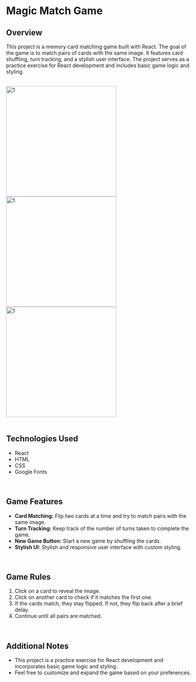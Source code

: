 # Magic Match Game

## Overview
This project is a memory card matching game built with React. The goal of the game is to match pairs of cards with the same image. It features card shuffling, turn tracking, and a stylish user interface. The project serves as a practice exercise for React development and includes basic game logic and styling.

<br>
<img width="300" alt="1" src="https://github.com/Imasha-Senadheera/Magic-Memory/assets/121493197/8945b119-dc5b-4722-9970-af29dca03c58" >

<img width="300" alt="1" src="https://github.com/Imasha-Senadheera/Magic-Memory/assets/121493197/08a76804-7528-49df-8794-c5734067db2c" >

<img width="300" alt="1" src="https://github.com/Imasha-Senadheera/Magic-Memory/assets/121493197/654bb995-3979-42f4-b7a2-0feb7d65c835" >
<br><br>

## Technologies Used
- React
- HTML
- CSS
- Google Fonts

<br>

## Game Features
- **Card Matching:** Flip two cards at a time and try to match pairs with the same image.
- **Turn Tracking:** Keep track of the number of turns taken to complete the game.
- **New Game Button:** Start a new game by shuffling the cards.
- **Stylish UI:** Stylish and responsive user interface with custom styling.

<br>

## Game Rules
1. Click on a card to reveal the image.
2. Click on another card to check if it matches the first one.
3. If the cards match, they stay flipped. If not, they flip back after a brief delay.
4. Continue until all pairs are matched.

<br>

## Additional Notes
- This project is a practice exercise for React development and incorporates basic game logic and styling.
- Feel free to customize and expand the game based on your preferences.
